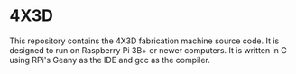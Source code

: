 # 4X3D
This repository contains the 4X3D fabrication machine source code.  It is designed to run on Raspberry Pi 3B+ or newer computers.  It is written in C using RPi's Geany as the IDE and gcc as the compiler.
